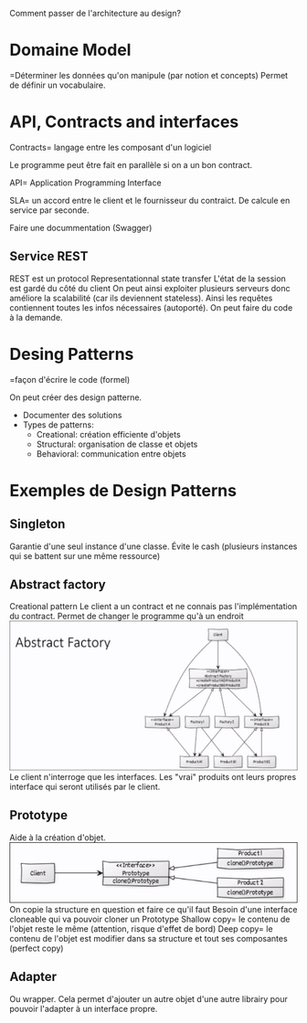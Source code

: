 Comment passer de l'architecture au design?

Domaine Model
==============

=Déterminer les données qu'on manipule (par notion et concepts)
Permet de définir un vocabulaire.

API, Contracts and interfaces
==============================

Contracts= langage entre les composant d'un logiciel

Le programme peut être fait en parallèle si on a un bon contract.

API= Application Programming Interface

SLA= un accord entre le client et le fournisseur du contraict. De calcule en service par seconde.

Faire une docummentation (Swagger)

## Service REST
REST est un protocol
Representationnal state transfer
L'état de la session est gardé du côté du client
On peut ainsi exploiter plusieurs serveurs donc améliore la scalabilité (car ils deviennent stateless).
Ainsi les requêtes contiennent toutes les infos nécessaires (autoporté).
On peut faire du code à la demande.

Desing Patterns
================
=façon d'écrire le code (formel)

On peut créer des design patterne.

* Documenter des solutions
* Types de patterns:
	* Creational: création efficiente d'objets
	* Structural: organisation de classe et objets
	* Behavioral: communication entre objets

Exemples de Design Patterns
============================

## Singleton
Garantie d'une seul instance d'une classe.
Évite le cash (plusieurs instances qui se battent sur une même ressource)

## Abstract factory
Creational pattern
Le client a un contract et ne connais pas l'implémentation du contract.
Permet de changer le programme qu'à un endroit
![abstract_factory](../images/abstract_factory.png)
Le client n'interroge que les interfaces.
Les "vrai" produits ont leurs propres interface qui seront utilisés par le client.

## Prototype
Aide à la création d'objet.
![prototype](../images/prototype.png)
On copie la structure en question et faire ce qu'il faut
Besoin d'une interface cloneable qui va pouvoir cloner un Prototype
Shallow copy= le contenu de l'objet reste le même (attention, risque d'effet de bord)
Deep copy= le contenu de l'objet est modifier dans sa structure et tout ses composantes (perfect copy)

## Adapter
Ou wrapper. Cela permet d'ajouter un autre objet d'une autre librairy pour pouvoir l'adapter à un interface propre.
